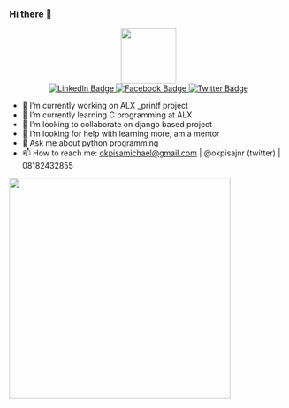 ### Hi there 👋

<div id="header" align="center">
  <img src="https://media.giphy.com/media/M9gbBd9nbDrOTu1Mqx/giphy.gif" width="100"/>
  <div id="badges">
  <a href="[your-linkedin-URL](https://www.linkedin.com/in/michael-okpisa/)">
    <img src="https://img.shields.io/badge/LinkedIn-blue?style=for-the-badge&logo=linkedin&logoColor=white" alt="LinkedIn Badge"/>
  </a>
  <a href="y[our-youtube-URL](https://web.facebook.com/okpisa.michael/)">
    <img src="https://img.shields.io/badge/facebook-red?style=for-the-badge&logo=youtube&logoColor=white" alt="Facebook Badge"/>
  </a>
  <a href="[your-twitter-URL](https://twitter.com/okpisajnr)">
    <img src="https://img.shields.io/badge/Twitter-blue?style=for-the-badge&logo=twitter&logoColor=white" alt="Twitter Badge"/>
  </a>
</div>
</div>


- 🔭 I’m currently working on ALX _printf project
- 🌱 I’m currently learning C programming at ALX
- 👯 I’m looking to collaborate on django based project
- 🤔 I’m looking for help with learning more, am a mentor
- 💬 Ask me about python programming
- 📫 How to reach me: okpisamichael@gmail.com | @okpisajnr (twitter) | 08182432855 



<img src="https://github-readme-stats.vercel.app/api?username=okpisajnr&show_icons=true&theme=ADD_THEME_HERE" width="400">
